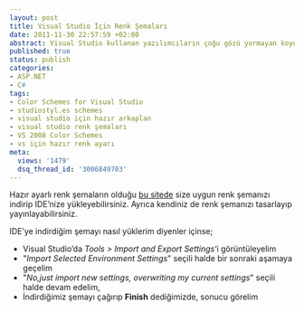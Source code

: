 ```yaml
---
layout: post
title: Visual Studio İçin Renk Şemaları
date: 2011-11-30 22:57:59 +02:00
abstract: Visual Studio kullanan yazılımcıların çoğu gözü yormayan koyu renk code arkaplanı ister, kendince ayarlar da aslında fakat bazı durumlarda değişkenle...
published: true
status: publish
categories:
- ASP.NET
- C#
tags:
- Color Schemes for Visual Studio
- studiostyl.es schemes
- visual studio için hazır arkaplan
- visual studio renk şemaları
- VS 2008 Color Schemes
- vs için hazır renk ayarı
meta:
  views: '1479'
  dsq_thread_id: '3006849703'
---
```


Hazır ayarlı renk şemaların olduğu [bu sitede]("http://studiostyl.es/") size uygun renk şemanızı indirip IDE’nize yükleyebilirsiniz. Ayrıca kendiniz de renk şemanızı tasarlayıp yayınlayabilirsiniz.

IDE’ye indirdiğim şemayı nasıl yüklerim diyenler içinse;

- Visual Studio’da *Tools > Import and Export Settings*‘i görüntüleyelim
- "*Import Selected Environment Settings*" seçili halde bir sonraki aşamaya geçelim
- "*No,just import new settings, overwriting my current settings*" seçili halde devam edelim,
- İndirdiğimiz şemayı çağırıp **Finish** dediğimizde, sonucu görelim
